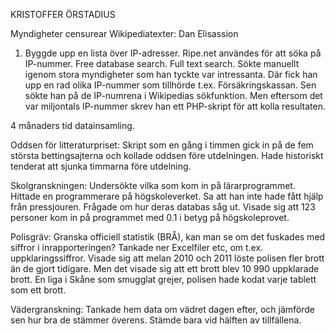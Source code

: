 
KRISTOFFER ÖRSTADIUS

Myndigheter censurear Wikipediatexter:
Dan Elisassion

1. Byggde upp en lista över IP-adresser.
Ripe.net användes för att söka på IP-nummer. Free database search. Full text search. Sökte manuellt igenom stora myndigheter som han tyckte var intressanta. Där fick han upp en rad olika IP-nummer som tillhörde t.ex. Försäkringskassan. Sen sökte han på de IP-numrena i Wikipedias sökfunktion. Men eftersom det var miljontals IP-nummer skrev han ett PHP-skript för att kolla resultaten.

4 månaders tid datainsamling.

Oddsen för litteraturpriset:
Skript som en gång i timmen gick in på de fem största bettingsajterna och kollade oddsen före utdelningen. Hade historiskt tenderat att sjunka timmarna före utdelning.

Skolgranskningen:
Undersökte vilka som kom in på lärarprogrammet. Hittade en programmerare på högskoleverket. Sa att han inte hade fått hjälp från pressjouren. Frågade om hur deras databas såg ut. Visade sig att 123 personer kom in på programmet med 0.1 i betyg på högskoleprovet.

Polisgräv:
Granska officiell statistik (BRÅ), kan man se om det fuskades med siffror i inrapporteringen? Tankade ner Excelfiler etc, om t.ex. uppklaringssiffror. Visade sig att melan 2010 och 2011 löste polisen fler brott än de gjort tidigare. Men det visade sig att ett brott blev 10 990 uppklarade brott. En liga i Skåne som smugglat grejer, polisen hade kodat varje tablett som ett brott.

Vädergranskning:
Tankade hem data om vädret dagen efter, och jämförde sen hur bra de stämmer överens. Stämde bara vid hälften av tillfällena.